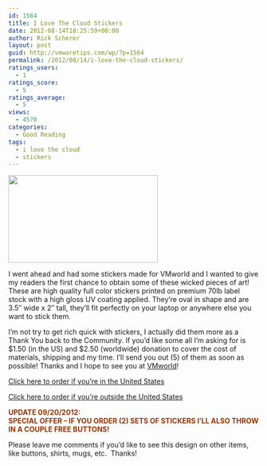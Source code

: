 ```yaml
---
id: 1564
title: I Love The Cloud Stickers
date: 2012-08-14T18:25:59+00:00
author: Rick Scherer
layout: post
guid: http://vmwaretips.com/wp/?p=1564
permalink: /2012/08/14/i-love-the-cloud-stickers/
ratings_users:
  - 1
ratings_score:
  - 5
ratings_average:
  - 5
views:
  - 4570
categories:
  - Good Reading
tags:
  - i love the cloud
  - stickers
---
```

[<img class="aligncenter size-medium wp-image-1568" title="I Love the CLoud" src="http://vmwaretips.com/wp/wp-content/uploads/2012/08/lovethecloud1-300x175.jpg" alt="" width="300" height="175" srcset="http://www.vmwaretips.com/wp/wp-content/uploads/2012/08/lovethecloud1-300x175.jpg 300w, http://www.vmwaretips.com/wp/wp-content/uploads/2012/08/lovethecloud1.jpg 650w" sizes="(max-width: 300px) 100vw, 300px" />](http://vmwaretips.com/wp/wp-content/uploads/2012/08/lovethecloud1.jpg)

I went ahead and had some stickers made for VMworld and I wanted to give my readers the first chance to obtain some of these wicked pieces of art! These are high quality full color stickers printed on premium 70lb label stock with a high gloss UV coating applied. They&#8217;re oval in shape and are 3.5&#8243; wide x 2&#8243; tall, they&#8217;ll fit perfectly on your laptop or anywhere else you want to stick them.

I&#8217;m not try to get rich quick with stickers, I actually did them more as a Thank You back to the Community. If you&#8217;d like some all I&#8217;m asking for is $1.50 (in the US) and $2.50 (worldwide) donation to cover the cost of materials, shipping and my time. I&#8217;ll send you out (5) of them as soon as possible! Thanks and I hope to see you at <a href="http://vmwaretips.com/wp/2012/08/03/vmworld-2012-itinerary/" target="_blank">VMworld</a>!

<a href="https://www.paypal.com/cgi-bin/webscr?cmd=_s-xclick&hosted_button_id=Y2DGZEX4QYVTG" target="_blank">Click here to order if you&#8217;re in the United States</a>

<a href="https://www.paypal.com/cgi-bin/webscr?cmd=_s-xclick&hosted_button_id=MDQZZ3HW9GARU" target="_blank">Click here to order if you&#8217;re outside the United States</a>

<span style="color: #993300;"><strong>UPDATE 09/20/2012:<br /> **SPECIAL OFFER &#8211; IF YOU ORDER (2) SETS OF STICKERS I&#8217;LL ALSO THROW IN A COUPLE FREE BUTTONS!**</strong></span>

Please leave me comments if you&#8217;d like to see this design on other items, like buttons, shirts, mugs, etc.  Thanks!
